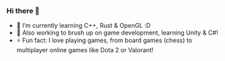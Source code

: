 ### Hi there 👋

- 🌱 I’m currently learning C++, Rust & OpenGL :D
- 🔭 Also working to brush up on game development, learning Unity & C#!
- ⚡ Fun fact: I love playing games, from board games (chess) to multiplayer online games like Dota 2 or Valorant!
